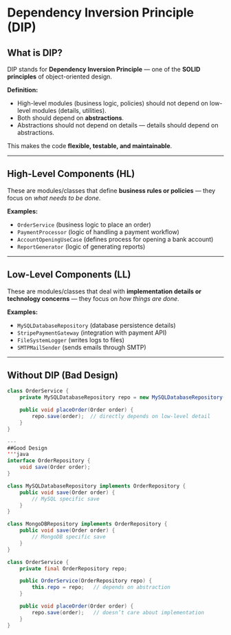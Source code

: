 # Dependency Inversion Principle (DIP)

## What is DIP?
DIP stands for **Dependency Inversion Principle** — one of the **SOLID principles** of object-oriented design.  

**Definition:**  
- High-level modules (business logic, policies) should not depend on low-level modules (details, utilities).  
- Both should depend on **abstractions**.  
- Abstractions should not depend on details — details should depend on abstractions.  

This makes the code **flexible, testable, and maintainable**.

---

## High-Level Components (HL)
These are modules/classes that define **business rules or policies** — they focus on *what needs to be done*.  

**Examples:**
- `OrderService` (business logic to place an order)
- `PaymentProcessor` (logic of handling a payment workflow)
- `AccountOpeningUseCase` (defines process for opening a bank account)
- `ReportGenerator` (logic of generating reports)

---

## Low-Level Components (LL)
These are modules/classes that deal with **implementation details or technology concerns** — they focus on *how things are done*.  

**Examples:**
- `MySQLDatabaseRepository` (database persistence details)
- `StripePaymentGateway` (integration with payment API)
- `FileSystemLogger` (writes logs to files)
- `SMTPMailSender` (sends emails through SMTP)

---

## Without DIP (Bad Design)

```java
class OrderService {
    private MySQLDatabaseRepository repo = new MySQLDatabaseRepository(); // tightly coupled

    public void placeOrder(Order order) {
        repo.save(order);  // directly depends on low-level detail
    }
}

---
##Good Design
'''java
interface OrderRepository {
    void save(Order order);
}

class MySQLDatabaseRepository implements OrderRepository {
    public void save(Order order) {
        // MySQL specific save
    }
}

class MongoDBRepository implements OrderRepository {
    public void save(Order order) {
        // MongoDB specific save
    }
}

class OrderService {
    private final OrderRepository repo;

    public OrderService(OrderRepository repo) {
        this.repo = repo;   // depends on abstraction
    }

    public void placeOrder(Order order) {
        repo.save(order);   // doesn’t care about implementation
    }
}
